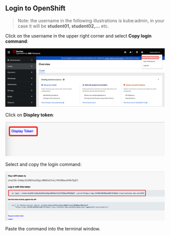 ## Login to OpenShift

>Note: the username in the following illustrations is kube:admin, in your case it will be **student01, student02,...** etc.

Click on the username in the upper right corner and select **Copy login command**:

<img width="850" src="../images/01-1-Copy-login-command.png">

Click on **Displey token**:

<img width="850" src="../images/02-1-Display-token.png">

Select and copy the login command:

<img width="850" src="../images/03-1-Copy-token.png">

Paste the command into the terminal window.
